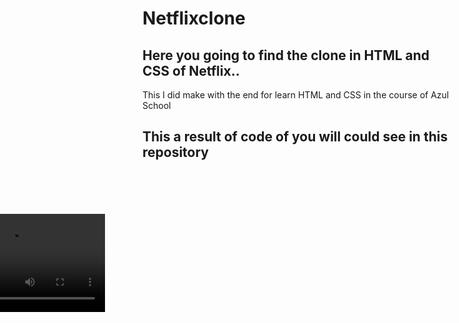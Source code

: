 # Netflixclone

<H2> Here you going to find the clone in HTML and CSS of Netflix..</H2>
This I did make with the end for learn HTML and CSS in the course of Azul School

<H2>This a result of code of you will could see in this repository</H2>
<video  style="position: absolute; transform: translate(-373px, 68px); width: 313px;" src="https://user-images.githubusercontent.com/104441426/193477582-4de32923-3f9f-41bb-8b61-860f922929be.mp4
"></video>

			

